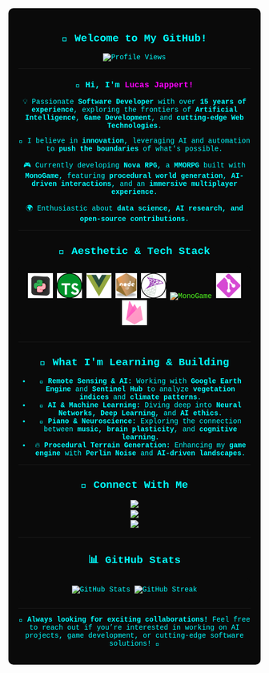 <div align="center" style="background-color:#0a0a0a; padding: 20px; border-radius: 10px; color: cyan; font-family: 'Courier New', Courier, monospace;">

## 🚀 Welcome to My GitHub!  

![Profile Views](https://hits.seeyoufarm.com/api/count/incr/badge.svg?url=https://github.com/lucasjappert&count_bg=%237A28FF&title_bg=%23000000&icon=github.svg&icon_color=%23FFFFFF&title=Profile+Views&edge_flat=false)  

---

### 🖖 Hi, I'm <span style="color: magenta;">Lucas Jappert!</span>

💡 Passionate **Software Developer** with over **15 years of experience**, exploring the frontiers of **Artificial Intelligence**, **Game Development**, and **cutting-edge Web Technologies**. 

🔬 I believe in **innovation**, leveraging AI and automation to **push the boundaries** of what's possible. 

🎮 Currently developing **Nova RPG**, a **MMORPG** built with **MonoGame**, featuring **procedural world generation**, **AI-driven interactions**, and an **immersive multiplayer experience**.

🌍 Enthusiastic about **data science, AI research, and open-source contributions**.

---

## 🎨 Aesthetic & Tech Stack  

<div align="center" style="background-color:#0a0a0a; padding: 15px; border-radius: 10px;">
  <img src="https://github.com/LucasJappert/lucasjappert/blob/main/images/python.png" height="50" alt="Python" title="Python" style="filter: hue-rotate(290deg)"/>
  <img src="https://github.com/LucasJappert/lucasjappert/blob/main/images/ts.png" height="50" alt="TypeScript" title="TypeScript" style="filter: hue-rotate(290deg)"/>
  <img src="https://github.com/LucasJappert/lucasjappert/blob/main/images/vue.png" height="50" alt="Vue.js" title="Vue.js" style="filter: hue-rotate(290deg)"/>
  <img src="https://github.com/LucasJappert/lucasjappert/blob/main/images/node.png" height="50" alt="Node.js" title="Node.js" style="filter: hue-rotate(290deg)"/>
  <img src="https://github.com/LucasJappert/lucasjappert/blob/main/images/sql.png" height="50" alt="SQL Server" title="SQL Server" style="filter: hue-rotate(290deg)"/>
  <img src="https://github.com/LucasJappert/lucasjappert/blob/main/images/monogame.png" height="50" alt="MonoGame" title="MonoGame" style="filter: hue-rotate(290deg)"/>
  <img src="https://github.com/LucasJappert/lucasjappert/blob/main/images/git.png" height="50" alt="Git" title="Git" style="filter: hue-rotate(290deg)"/>
  <img src="https://github.com/LucasJappert/lucasjappert/blob/main/images/firebase.png" height="50" alt="Firebase" title="Firebase" style="filter: hue-rotate(290deg)"/>
</div>

---

## 🌱 What I'm Learning & Building  

- 📡 **Remote Sensing & AI:** Working with **Google Earth Engine** and **Sentinel Hub** to analyze **vegetation indices** and **climate patterns**.
- 🧠 **AI & Machine Learning:** Diving deep into **Neural Networks, Deep Learning**, and **AI ethics**.
- 🎹 **Piano & Neuroscience:** Exploring the connection between **music, brain plasticity**, and **cognitive learning**.
- 🔥 **Procedural Terrain Generation:** Enhancing my **game engine** with **Perlin Noise** and **AI-driven landscapes**.

---

## 🔗 Connect With Me  

<a href="https://www.linkedin.com/in/lucasjappert/"><img src="https://img.shields.io/badge/-LinkedIn-magenta?logo=linkedin&style=for-the-badge" /></a>  
<a href="https://discord.gg/Marty#1533"><img src="https://img.shields.io/badge/-Discord-cyan?logo=discord&style=for-the-badge" /></a>  
<a href="https://www.instagram.com/lucasjappert/"><img src="https://img.shields.io/badge/-Instagram-magenta?logo=instagram&style=for-the-badge" /></a>  

---

## 📊 GitHub Stats  

<p align="center" style="background-color:#0a0a0a; padding: 15px; border-radius: 10px;">
  <img src="https://github-readme-stats.vercel.app/api?username=lucasjappert&show_icons=true&theme=radical" alt="GitHub Stats"/>
  <img src="https://github-readme-streak-stats.herokuapp.com/?user=lucasjappert&theme=radical" alt="GitHub Streak"/>
</p>

---

🔭 **Always looking for exciting collaborations!** Feel free to reach out if you’re interested in working on AI projects, game development, or cutting-edge software solutions! 🚀

</div>
